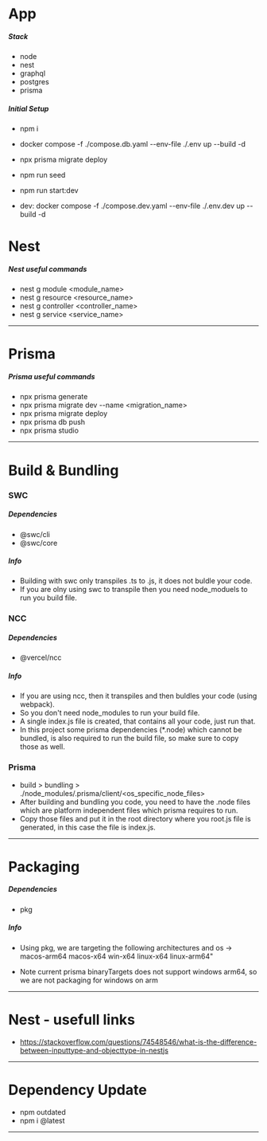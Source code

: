 # App

##### Stack

- node
- nest
- graphql
- postgres
- prisma

##### Initial Setup

- npm i
- docker compose -f ./compose.db.yaml --env-file ./.env up --build -d
- npx prisma migrate deploy
- npm run seed
- npm run start:dev

- dev: docker compose -f ./compose.dev.yaml --env-file ./.env.dev up --build -d

# Nest

##### Nest useful commands

- nest g module <module_name>
- nest g resource <resource_name>
- nest g controller <controller_name>
- nest g service <service_name>

---

# Prisma

##### Prisma useful commands

- npx prisma generate
- npx prisma migrate dev --name <migration_name>
- npx prisma migrate deploy
- npx prisma db push
- npx prisma studio

---

# Build & Bundling

### SWC

##### Dependencies

- @swc/cli
- @swc/core

##### Info

- Building with swc only transpiles .ts to .js, it does not buldle your code.
- If you are olny using swc to transpile then you need node_moduels to run you build file.

### NCC

##### Dependencies

- @vercel/ncc

##### Info

- If you are using ncc, then it transpiles and then buldles your code (using webpack).
- So you don't need node_modules to run your build file.
- A single index.js file is created, that contains all your code, just run that.
- In this project some prisma dependencies (\*.node) which cannot be bundled, is also required to run the build file, so make sure to copy those as well.

### Prisma

- build > bundling > ./node_modules/.prisma/client/<os_specific_node_files>
- After building and bundling you code, you need to have the .node files which are platform independent files which prisma requires to run.
- Copy those files and put it in the root directory where you root.js file is generated, in this case the file is index.js.

---

# Packaging

##### Dependencies

- pkg

##### Info

- Using pkg, we are targeting the following architectures and os ->
  macos-arm64
  macos-x64
  win-x64
  linux-x64
  linux-arm64"

- Note current prisma binaryTargets does not support windows arm64, so we are not packaging for windows on arm

---

# Nest - usefull links

- https://stackoverflow.com/questions/74548546/what-is-the-difference-between-inputtype-and-objecttype-in-nestjs

---

# Dependency Update

- npm outdated
- npm i <dependency>@latest

---
